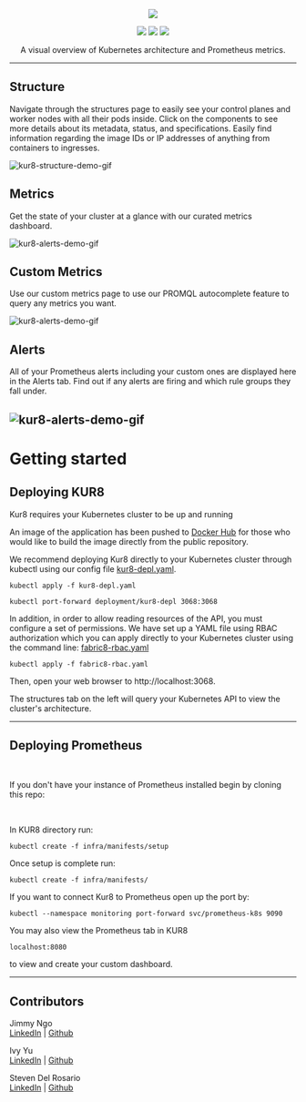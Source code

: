 <p align="center">
  <img src="https://user-images.githubusercontent.com/83550543/128243086-db9ad69c-3db0-479c-b554-473011aca325.jpg"/>
</p>

<p align="center">
  <img src="https://travis-ci.com/oslabs-beta/Kur8.svg?branch=dev"/>
  <img src="https://img.shields.io/docker/pulls/kur8/dashboard"/>
  <img src="https://img.shields.io/github/license/oslabs-beta/Kur8" />
</p>

<p align="center">
 A visual overview of Kubernetes architecture and Prometheus metrics.
</p>

---

## Structure

Navigate through the structures page to easily see your control planes and worker nodes with all their pods inside. Click on the components to see more details about its metadata, status, and specifications. Easily find information regarding the image IDs or IP addresses of anything from containers to ingresses.

![kur8-structure-demo-gif](https://github.com/oslabs-beta/Kur8/blob/dev/demo-gifs/kur8-structures-demo.gif)

## Metrics

Get the state of your cluster at a glance with our curated metrics dashboard.

![kur8-alerts-demo-gif](https://github.com/oslabs-beta/Kur8/blob/dev/demo-gifs/kur8-metrics-demo.gif)

## Custom Metrics

Use our custom metrics page to use our PROMQL autocomplete feature to query any metrics you want.

![kur8-alerts-demo-gif](https://github.com/oslabs-beta/Kur8/blob/dev/demo-gifs/kur8-custom-demo.gif)

## Alerts

All of your Prometheus alerts including your custom ones are displayed here in the Alerts tab. Find out if any alerts are firing and which rule groups they fall under.

## ![kur8-alerts-demo-gif](https://github.com/oslabs-beta/Kur8/blob/dev/demo-gifs/kur8-alerts-demo.gif)

# Getting started

## Deploying KUR8

Kur8 requires your Kubernetes cluster to be up and running

An image of the application has been pushed to [Docker Hub](https://hub.docker.com/repository/docker/kur8/dashboard) for those who would like to build the image directly from the public repository.

We recommend deploying Kur8 directly to your Kubernetes cluster through kubectl using our config file [kur8-depl.yaml](https://github.com/oslabs-beta/Kur8/blob/dev/infra/k8s/kur8-depl.yaml).

```
kubectl apply -f kur8-depl.yaml
```

```
kubectl port-forward deployment/kur8-depl 3068:3068
```

In addition, in order to allow reading resources of the API, you must configure a set of permissions. We have set up a YAML file using RBAC authorization which you can apply directly to your Kubernetes cluster using the command line: [fabric8-rbac.yaml](https://github.com/oslabs-beta/Kur8/blob/dev/infra/k8s/fabric8-rbac.yaml)

```
kubectl apply -f fabric8-rbac.yaml
```

Then, open your web browser to http://localhost:3068.

The structures tab on the left will query your Kubernetes API to view the cluster's architecture.

---

## Deploying Prometheus

<br/>

If you don't have your instance of Prometheus installed begin by cloning this repo:

<br/>

In KUR8 directory run:

```
kubectl create -f infra/manifests/setup
```

Once setup is complete run:

```
kubectl create -f infra/manifests/
```

If you want to connect Kur8 to Prometheus open up the port by:

```
kubectl --namespace monitoring port-forward svc/prometheus-k8s 9090
```

You may also view the Prometheus tab in KUR8

```
localhost:8080
```

to view and create your custom dashboard.

---

## Contributors

Jimmy Ngo <br />
[LinkedIn](https://www.linkedin.com/in/jimmycngo/) | [Github](https://github.com/jimmycngo)

Ivy Yu <br />
[LinkedIn](https://www.linkedin.com/in/ivy-yu-746a5b132/) | [Github](https://github.com/ivy118)

Steven Del Rosario <br />
[LinkedIn](https://www.linkedin.com/in/stevendelro/) | [Github](https://github.com/stevendelro)
